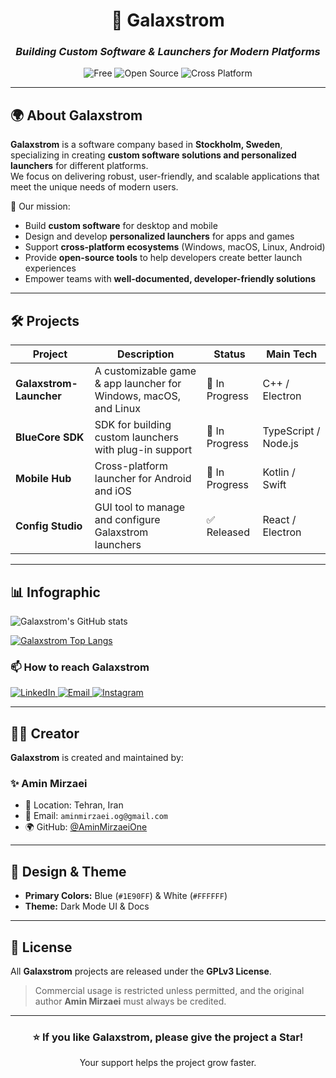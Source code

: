 <!-- Galaxstrom README - Dark Theme with Blue & White Palette -->

<div align="center">

# 🌌 **Galaxstrom**
### _Building Custom Software & Launchers for Modern Platforms_

![Free](https://img.shields.io/badge/Free-Yes-1E90FF?style=for-the-badge&logoColor=white)
![Open Source](https://img.shields.io/badge/Open%20Source-Yes-1E90FF?style=for-the-badge&logoColor=white)
![Cross Platform](https://img.shields.io/badge/Cross%20Platform-Yes-1E90FF?style=for-the-badge&logoColor=white)

</div>

---

## 🌍 About Galaxstrom
**Galaxstrom** is a software company based in **Stockholm, Sweden**, specializing in creating **custom software solutions and personalized launchers** for different platforms.  
We focus on delivering robust, user-friendly, and scalable applications that meet the unique needs of modern users.

🚀 Our mission:
- Build **custom software** for desktop and mobile  
- Design and develop **personalized launchers** for apps and games  
- Support **cross-platform ecosystems** (Windows, macOS, Linux, Android)  
- Provide **open-source tools** to help developers create better launch experiences  
- Empower teams with **well-documented, developer-friendly solutions**

---

## 🛠️ Projects
| Project               | Description                                                         | Status        | Main Tech |
|-----------------------|---------------------------------------------------------------------|---------------|-----------|
| **Galaxstrom-Launcher** | A customizable game & app launcher for Windows, macOS, and Linux     | 🚧 In Progress | C++ / Electron |
| **BlueCore SDK**       | SDK for building custom launchers with plug-in support               | 🚧 In Progress | TypeScript / Node.js |
| **Mobile Hub**         | Cross-platform launcher for Android and iOS                          | 🚧 In Progress | Kotlin / Swift |
| **Config Studio**      | GUI tool to manage and configure Galaxstrom launchers               | ✅ Released    | React / Electron |

---

## 📊 Infographic

![Galaxstrom's GitHub stats](https://github-readme-stats.vercel.app/api?username=galaxstrom&show_icons=true&bg_color=000000&title_color=1E90FF&text_color=FFFFFF&icon_color=1E90FF)

[![Galaxstrom Top Langs](https://github-readme-stats.vercel.app/api/top-langs?username=galaxstrom&hide=html,scss,stylus,blade,jupyter%20notebook,python,css,shell,batchfile,dockerfile,typescript&show_icons=true&bg_color=000000&title_color=1E90FF&text_color=FFFFFF&icon_color=1E90FF)](https://github.com/galaxstrom)

### 📫 How to reach Galaxstrom

<div display="flex">
  <a href="https://www.linkedin.com/company/galaxstrom/">
    <img src="https://img.shields.io/badge/linkedin-%231E90FF.svg?style=for-the-badge&logo=linkedin&logoColor=white" alt="LinkedIn"/>
  </a>
  <a href="mailto:hello@galaxstrom.com">
    <img src="https://img.shields.io/badge/Email-%231E90FF?style=for-the-badge&logo=gmail&logoColor=white" alt="Email"/>
  </a>
  <a href="https://instagram.com/galaxstrom">
    <img src="https://img.shields.io/badge/Instagram-%231E90FF?style=for-the-badge&logo=instagram&logoColor=white" alt="Instagram"/>
  </a>
</div>

---

## 👨‍💻 Creator
**Galaxstrom** is created and maintained by:

### ✨ Amin Mirzaei  
- 📍 Location: Tehran, Iran  
- 📧 Email: `aminmirzaei.og@gmail.com`  
- 🌍 GitHub: [@AminMirzaeiOne](https://github.com/AminMirzaeiOne)

---

## 🎨 Design & Theme
- **Primary Colors:** Blue (`#1E90FF`) & White (`#FFFFFF`)  
- **Theme:** Dark Mode UI & Docs  

---

## 📜 License
All **Galaxstrom** projects are released under the **GPLv3 License**.  
> Commercial usage is restricted unless permitted, and the original author **Amin Mirzaei** must always be credited.

---

<div align="center">

### ⭐ If you like Galaxstrom, please give the project a Star!  
Your support helps the project grow faster.  

</div>

